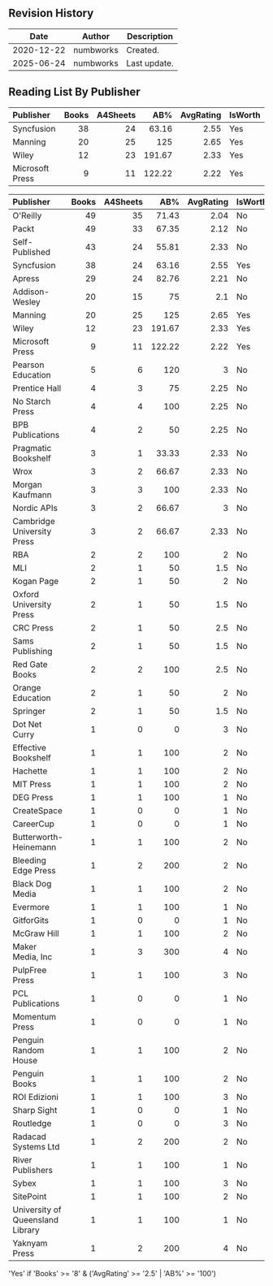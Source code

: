 ## Revision History

|Date|Author|Description|
|---|---|---|
|2020-12-22|numbworks|Created.|
|2025-06-24|numbworks|Last update.|

## Reading List By Publisher

| Publisher       |   Books |   A4Sheets |    AB% |   AvgRating | IsWorth   |
|:----------------|--------:|-----------:|-------:|------------:|:----------|
| Syncfusion      |      38 |         24 |  63.16 |        2.55 | Yes       |
| Manning         |      20 |         25 | 125    |        2.65 | Yes       |
| Wiley           |      12 |         23 | 191.67 |        2.33 | Yes       |
| Microsoft Press |       9 |         11 | 122.22 |        2.22 | Yes       |

| Publisher                        |   Books |   A4Sheets |    AB% |   AvgRating | IsWorth   |
|:---------------------------------|--------:|-----------:|-------:|------------:|:----------|
| O'Reilly                         |      49 |         35 |  71.43 |        2.04 | No        |
| Packt                            |      49 |         33 |  67.35 |        2.12 | No        |
| Self-Published                   |      43 |         24 |  55.81 |        2.33 | No        |
| Syncfusion                       |      38 |         24 |  63.16 |        2.55 | Yes       |
| Apress                           |      29 |         24 |  82.76 |        2.21 | No        |
| Addison-Wesley                   |      20 |         15 |  75    |        2.1  | No        |
| Manning                          |      20 |         25 | 125    |        2.65 | Yes       |
| Wiley                            |      12 |         23 | 191.67 |        2.33 | Yes       |
| Microsoft Press                  |       9 |         11 | 122.22 |        2.22 | Yes       |
| Pearson Education                |       5 |          6 | 120    |        3    | No        |
| Prentice Hall                    |       4 |          3 |  75    |        2.25 | No        |
| No Starch Press                  |       4 |          4 | 100    |        2.25 | No        |
| BPB Publications                 |       4 |          2 |  50    |        2.25 | No        |
| Pragmatic Bookshelf              |       3 |          1 |  33.33 |        2.33 | No        |
| Wrox                             |       3 |          2 |  66.67 |        2.33 | No        |
| Morgan Kaufmann                  |       3 |          3 | 100    |        2.33 | No        |
| Nordic APIs                      |       3 |          2 |  66.67 |        3    | No        |
| Cambridge University Press       |       3 |          2 |  66.67 |        2.33 | No        |
| RBA                              |       2 |          2 | 100    |        2    | No        |
| MLI                              |       2 |          1 |  50    |        1.5  | No        |
| Kogan Page                       |       2 |          1 |  50    |        2    | No        |
| Oxford University Press          |       2 |          1 |  50    |        1.5  | No        |
| CRC Press                        |       2 |          1 |  50    |        2.5  | No        |
| Sams Publishing                  |       2 |          1 |  50    |        1.5  | No        |
| Red Gate Books                   |       2 |          2 | 100    |        2.5  | No        |
| Orange Education                 |       2 |          1 |  50    |        2    | No        |
| Springer                         |       2 |          1 |  50    |        1.5  | No        |
| Dot Net Curry                    |       1 |          0 |   0    |        3    | No        |
| Effective Bookshelf              |       1 |          1 | 100    |        2    | No        |
| Hachette                         |       1 |          1 | 100    |        2    | No        |
| MIT Press                        |       1 |          1 | 100    |        2    | No        |
| DEG Press                        |       1 |          1 | 100    |        1    | No        |
| CreateSpace                      |       1 |          0 |   0    |        1    | No        |
| CareerCup                        |       1 |          0 |   0    |        1    | No        |
| Butterworth-Heinemann            |       1 |          1 | 100    |        2    | No        |
| Bleeding Edge Press              |       1 |          2 | 200    |        2    | No        |
| Black Dog Media                  |       1 |          1 | 100    |        2    | No        |
| Evermore                         |       1 |          1 | 100    |        1    | No        |
| GitforGits                       |       1 |          0 |   0    |        1    | No        |
| McGraw Hill                      |       1 |          1 | 100    |        2    | No        |
| Maker Media, Inc                 |       1 |          3 | 300    |        4    | No        |
| PulpFree Press                   |       1 |          1 | 100    |        3    | No        |
| PCL Publications                 |       1 |          0 |   0    |        1    | No        |
| Momentum Press                   |       1 |          0 |   0    |        1    | No        |
| Penguin Random House             |       1 |          1 | 100    |        2    | No        |
| Penguin Books                    |       1 |          1 | 100    |        2    | No        |
| ROI Edizioni                     |       1 |          1 | 100    |        3    | No        |
| Sharp Sight                      |       1 |          0 |   0    |        1    | No        |
| Routledge                        |       1 |          0 |   0    |        3    | No        |
| Radacad Systems Ltd              |       1 |          2 | 200    |        2    | No        |
| River Publishers                 |       1 |          1 | 100    |        1    | No        |
| Sybex                            |       1 |          1 | 100    |        3    | No        |
| SitePoint                        |       1 |          1 | 100    |        2    | No        |
| University of Queensland Library |       1 |          1 | 100    |        1    | No        |
| Yaknyam Press                    |       1 |          2 | 200    |        4    | No        |

'Yes' if 'Books' >= '8' & ('AvgRating' >= '2.5' | 'AB%' >= '100')
